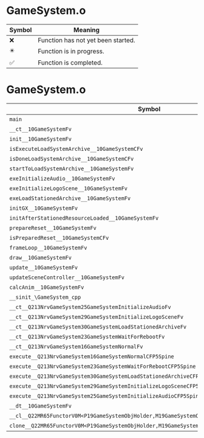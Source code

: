 # GameSystem.o
| Symbol | Meaning 
| ------------- | ------------- 
| :x: | Function has not yet been started. 
| :eight_pointed_black_star: | Function is in progress. 
| :white_check_mark: | Function is completed. 


# GameSystem.o
| Symbol | Decompiled? |
| ------------- | ------------- |
| `main` | :white_check_mark: |
| `__ct__10GameSystemFv` | :x: |
| `init__10GameSystemFv` | :x: |
| `isExecuteLoadSystemArchive__10GameSystemCFv` | :x: |
| `isDoneLoadSystemArchive__10GameSystemCFv` | :x: |
| `startToLoadSystemArchive__10GameSystemFv` | :x: |
| `exeInitializeAudio__10GameSystemFv` | :x: |
| `exeInitializeLogoScene__10GameSystemFv` | :x: |
| `exeLoadStationedArchive__10GameSystemFv` | :x: |
| `initGX__10GameSystemFv` | :x: |
| `initAfterStationedResourceLoaded__10GameSystemFv` | :x: |
| `prepareReset__10GameSystemFv` | :x: |
| `isPreparedReset__10GameSystemCFv` | :x: |
| `frameLoop__10GameSystemFv` | :x: |
| `draw__10GameSystemFv` | :x: |
| `update__10GameSystemFv` | :x: |
| `updateSceneController__10GameSystemFv` | :x: |
| `calcAnim__10GameSystemFv` | :x: |
| `__sinit_\GameSystem_cpp` | :x: |
| `__ct__Q213NrvGameSystem25GameSystemInitializeAudioFv` | :x: |
| `__ct__Q213NrvGameSystem29GameSystemInitializeLogoSceneFv` | :x: |
| `__ct__Q213NrvGameSystem30GameSystemLoadStationedArchiveFv` | :x: |
| `__ct__Q213NrvGameSystem23GameSystemWaitForRebootFv` | :x: |
| `__ct__Q213NrvGameSystem16GameSystemNormalFv` | :x: |
| `execute__Q213NrvGameSystem16GameSystemNormalCFP5Spine` | :x: |
| `execute__Q213NrvGameSystem23GameSystemWaitForRebootCFP5Spine` | :x: |
| `execute__Q213NrvGameSystem30GameSystemLoadStationedArchiveCFP5Spine` | :x: |
| `execute__Q213NrvGameSystem29GameSystemInitializeLogoSceneCFP5Spine` | :x: |
| `execute__Q213NrvGameSystem25GameSystemInitializeAudioCFP5Spine` | :x: |
| `__dt__10GameSystemFv` | :x: |
| `__cl__Q22MR65FunctorV0M<P19GameSystemObjHolder,M19GameSystemObjHolderFPCvPv_v>CFv` | :x: |
| `clone__Q22MR65FunctorV0M<P19GameSystemObjHolder,M19GameSystemObjHolderFPCvPv_v>CFP7JKRHeap` | :x: |
